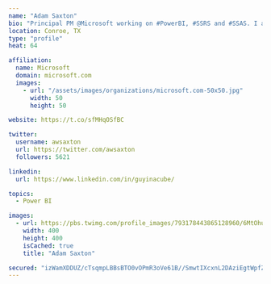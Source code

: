```yaml
---
name: "Adam Saxton"
bio: "Principal PM @Microsoft working on #PowerBI, #SSRS and #SSAS. I also go by @GuyInACube"
location: Conroe, TX
type: "profile"
heat: 64

affiliation:
  name: Microsoft
  domain: microsoft.com
  images:
    - url: "/assets/images/organizations/microsoft.com-50x50.jpg"
      width: 50
      height: 50

website: https://t.co/sfMHqOSfBC

twitter:
  username: awsaxton
  url: https://twitter.com/awsaxton
  followers: 5621

linkedin:
  url: https://www.linkedin.com/in/guyinacube/

topics:
  - Power BI

images:
  - url: https://pbs.twimg.com/profile_images/793178443865128960/6MtOhub__400x400.jpg
    width: 400
    height: 400
    isCached: true
    title: "Adam Saxton"

secured: "izWamXDDUZ/cTsqmpLBBsBTO0vOPmR3oVe61B//SmwtIXcxnL2DAziEgtWpfZlQJL5MdqdxM8hEGRnRMV9iNS7eEm8dweu/7e0pWeg73Nm6qX9rJfWIwKtHRIQBboopp38x0Q/PvElG3kxgKpsUJPmEq3HVK+nIsKHkEXAWlDPf0IWCpXx3iHvBSuGN/2vI6o++zfMlyVJJ5R1g4yMAYSiR9UuKNEyYdc9oSfBnXXEvWAfxsu3BThHQ739Wri+oKH9rVd5UbrWkKnroFYtBny4P3K4rut89Iu/4/RTxau9REXfwfPyc5QFr1a7i2ZnUXh/1W3cYFP9H7lKFCakm5pxtAOj+LNKOPGh08H5IVN9e3ueOkEVS4NFukGIdhRI+wi2Ffg0WeF4dv7MZ0LS1STbYmpxKIaYz11BAsR8fF9GI=;FAh0U+izZ8xuT4rWKLViXQ=="
---
```


